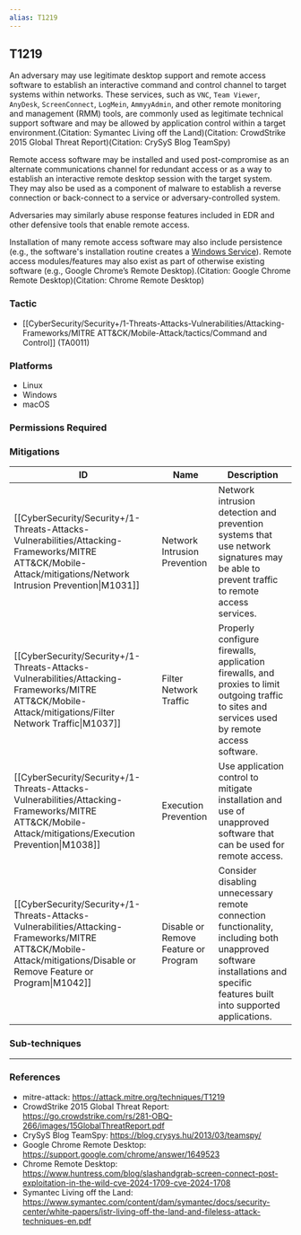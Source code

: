 ```yaml
---
alias: T1219
---
```


## T1219

An adversary may use legitimate desktop support and remote access software to establish an interactive command and control channel to target systems within networks. These services, such as `VNC`, `Team Viewer`, `AnyDesk`, `ScreenConnect`, `LogMein`, `AmmyyAdmin`, and other remote monitoring and management (RMM) tools, are commonly used as legitimate technical support software and may be allowed by application control within a target environment.(Citation: Symantec Living off the Land)(Citation: CrowdStrike 2015 Global Threat Report)(Citation: CrySyS Blog TeamSpy)

Remote access software may be installed and used post-compromise as an alternate communications channel for redundant access or as a way to establish an interactive remote desktop session with the target system. They may also be used as a component of malware to establish a reverse connection or back-connect to a service or adversary-controlled system.
 
Adversaries may similarly abuse response features included in EDR and other defensive tools that enable remote access.

Installation of many remote access software may also include persistence (e.g., the software's installation routine creates a [Windows Service](https://attack.mitre.org/techniques/T1543/003)). Remote access modules/features may also exist as part of otherwise existing software (e.g., Google Chrome’s Remote Desktop).(Citation: Google Chrome Remote Desktop)(Citation: Chrome Remote Desktop)


### Tactic
- [[CyberSecurity/Security+/1-Threats-Attacks-Vulnerabilities/Attacking-Frameworks/MITRE ATT&CK/Mobile-Attack/tactics/Command and Control]] (TA0011)

### Platforms
- Linux
- Windows
- macOS

### Permissions Required

### Mitigations

| ID | Name | Description |
| --- | --- | --- |
| [[CyberSecurity/Security+/1-Threats-Attacks-Vulnerabilities/Attacking-Frameworks/MITRE ATT&CK/Mobile-Attack/mitigations/Network Intrusion Prevention\|M1031]] | Network Intrusion Prevention | Network intrusion detection and prevention systems that use network signatures may be able to prevent traffic to remote access services. |
| [[CyberSecurity/Security+/1-Threats-Attacks-Vulnerabilities/Attacking-Frameworks/MITRE ATT&CK/Mobile-Attack/mitigations/Filter Network Traffic\|M1037]] | Filter Network Traffic | Properly configure firewalls, application firewalls, and proxies to limit outgoing traffic to sites and services used by remote access software. |
| [[CyberSecurity/Security+/1-Threats-Attacks-Vulnerabilities/Attacking-Frameworks/MITRE ATT&CK/Mobile-Attack/mitigations/Execution Prevention\|M1038]] | Execution Prevention | Use application control to mitigate installation and use of unapproved software that can be used for remote access. |
| [[CyberSecurity/Security+/1-Threats-Attacks-Vulnerabilities/Attacking-Frameworks/MITRE ATT&CK/Mobile-Attack/mitigations/Disable or Remove Feature or Program\|M1042]] | Disable or Remove Feature or Program | Consider disabling unnecessary remote connection functionality, including both unapproved software installations and specific features built into supported applications. |

### Sub-techniques


---
### References

- mitre-attack: https://attack.mitre.org/techniques/T1219
- CrowdStrike 2015 Global Threat Report: https://go.crowdstrike.com/rs/281-OBQ-266/images/15GlobalThreatReport.pdf
- CrySyS Blog TeamSpy: https://blog.crysys.hu/2013/03/teamspy/
- Google Chrome Remote Desktop: https://support.google.com/chrome/answer/1649523
- Chrome Remote Desktop: https://www.huntress.com/blog/slashandgrab-screen-connect-post-exploitation-in-the-wild-cve-2024-1709-cve-2024-1708
- Symantec Living off the Land: https://www.symantec.com/content/dam/symantec/docs/security-center/white-papers/istr-living-off-the-land-and-fileless-attack-techniques-en.pdf
